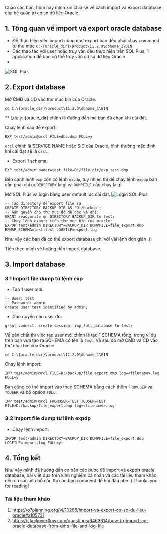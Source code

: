 Chào các bạn, hôm nay mình xin chia sẻ về cách import và export database của hệ quản trị cơ sở dữ liệu Oracle.
## 1. Tổng quan về import và export oracle database
- Để thực hiện việc import cũng như export bạn đều phải chạy command từ thư mục `C:\{oracle_dir}\product\11.2.0\dbhome_1\BIN`
- Các thao tác với user hoặc truy vấn đều thực hiện trên SQL Plus, 1 application để bạn có thể truy vấn cơ sở dữ liệu Oracle.
- 
![SQL Plus](https://images.viblo.asia/fb929f48-8f74-4c5a-9641-fba8e7c5aafb.png)
## 2. Export database
Mở CMD và CD vào thư mục bin của Oracle.
```
cd C:\{oracle_dir}\product\11.2.0\dbhome_1\BIN
```
** Lưu ý: {oracle_dir} chính là đường dẫn mà bạn đã chọn khi cài đặt.

Chạy lệnh sau để export:
```
EXP test/admin@orcl FILE=dba.dmp FULL=y 
```

 `orcl` chính là SERVICE NAME hoặc SID của Oracle, bình thường mặc định khi cài đặt sẽ là `orcl`.
- Export 1 schema: 
```
EXP test/admin owner=test file=D:/file_dir/exp_test.dmp
```
Bên cạnh lệnh `exp` còn có lệnh `expdp`,  tuy nhiên thì để chạy lệnh `expdp` bạn cần phải chỉ ra `DIRECTORY` là gì và `DUMPFILE` cần chạy là gì:

Mở SQL Plus và login bằng user default lúc cài đặt: 
![Login SQL Plus](https://images.viblo.asia/d9f80401-c8e6-4d89-914f-a379b1f3b177.png)

```
-- Tạo directory để export file ra
CREATE DIRECTORY BACKUP_DIR AS 'D:/backup';
-- Gán quyền cho thư mục đó để đọc và ghi:
GRANT read,write on DIRECTORY BACKUP_DIR to test;
-- Chạy lệnh export trên thư mục bin của oracle:
EXPDP test/admin DIRECTORY=BACKUP_DIR DUMPFILE=file_export.dmp REMAP_SCHEMA=test:test LOGFILE=export.log
```
Như vậy các bạn đã có thể export database chỉ với vài lệnh đơn giản :))

Tiếp theo mình sẽ hướng dẫn import database.
## 3. Import database
### 3.1 Import file dump từ lệnh exp
* Tạo 1 user mới
```
-- User: test
-- Password: admin
create user test identified by admin;
```
* Gán quyền cho user đó:
```
grant connect, create session, imp_full_database to test;
```
Về bản chất thì việc tạo user mới chính là tạo 1 SCHEMA rỗng, trong ví dụ trên bạn vừa tạo ra SCHEMA có tên là `test`.
Và sau đó mở CMD và CD vào thư mục bin của Oracle:
```
cd C:\{oracle_dir}\product\11.2.0\dbhome_1\BIN
``` 
Chạy lệnh import:
```
IMP test/admin@orcl FILE=D:/backup/file_export.dmp log=<filename>.log FULL=y
```
Bạn cũng có thể import vào theo SCHEMA bằng cách thêm `FROMUSER` và `TOUSER`  và bỏ option `FULL`:
```
IMP test/admin@orcl FROMUSER=TEST TOUSER=TEST FILE=D:/backup/file_export.dmp log=<filename>.log
```

### 3.2 Import file dump từ lệnh expdp

* Chạy lệnh import:
```
IMPDP test/admin DIRECTORY=BACKUP_DIR DUMPFILE=file_export.dmp LOGFILE=import.log FULL=y;
```

## 4. Tổng kết
Như vậy mình đã hướng dẫn cơ bản các bước để import và export oracle database, bài viết dựa trên kinh nghiệm cá nhân và các tài liệu tham khảo, nếu có sai sót chỗ nào thì các bạn comment để hỏi đáp nhé :)
Thanks you for reading!
### Tài liệu tham khảo
1. https://o7planning.org/vi/10295/import-va-export-co-so-du-lieu-oracle#a105731
2. https://stackoverflow.com/questions/6463614/how-to-import-an-oracle-database-from-dmp-file-and-log-file
